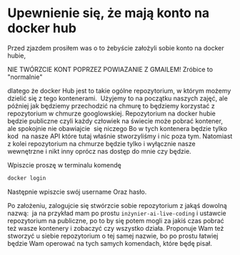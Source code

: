 # Upewnienie się, że mają konto na docker hub

Przed zjazdem prosiłem was o to żebyście założyli sobie konto na docker hubie, 

NIE TWÓRZCIE KONT POPRZEZ POWIAZANIE Z GMAILEM! Zróbice to "normalnie"

dlatego że docker Hub jest to takie ogólne repozytorium, w którym możemy dzielić się z tego kontenerami.  Użyjemy to na początku naszych zajęć, ale później jak będziemy przechodzić na chmurę to będziemy korzystać z repozytorium w chmurze googlowskiej. Repozytorium na docker hubie będzie publiczne czyli każdy człowiek na świecie może pobrać kontener, ale spokojnie nie obawiajcie  się niczego Bo w tych kontenera będzie tylko kod  na nasze API które tutaj właśnie stworzyliśmy i nic poza tym. Natomiast z kolei repozytorium na chmurze będzie tylko i wyłącznie nasze wewnętrzne i nikt inny oprócz nas dostęp do mnie czy będzie.

Wpiszcie proszę w terminalu komendę

```bash
docker login
```

Następnie wpiszcie swój username Oraz hasło.

Po założeniu, zalogujcie się stwórzcie sobie repozytorium z jakąś dowolną nazwą:  ja na przykład mam po prostu `inżynier-ai-live-coding` i ustawcie repozytorium na publiczne, po to by się potem mogli za jakiś czas pobrać też wasze kontenery i zobaczyć czy wszystko działa. Proponuje Wam też stworzyć u siebie repozytorium o tej samej nazwie, bo po prostu łatwiej będzie Wam operować na tych samych komendach, które będę pisał.